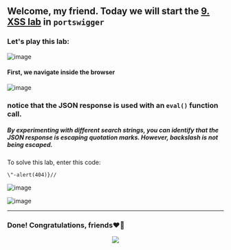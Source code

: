 ## Welcome, my friend. Today we will start the [9. XSS lab](https://portswigger.net/web-security/cross-site-scripting/dom-based/lab-dom-xss-reflected) in ```portswigger```
### Let's play this lab:

![image](https://github.com/user-attachments/assets/2df392f1-2c42-48ad-82f6-a2c0ce620dc3)

#### First, we navigate inside the browser

![image](https://github.com/user-attachments/assets/db27f481-c65a-4556-bb31-c042d25e80a7)

### notice that the JSON response is used with an ```eval()``` function call.
##### By experimenting with different search strings, you can identify that the JSON response is escaping quotation marks. However, backslash is not being escaped.

To solve this lab, enter this code:

```
\"-alert(404)}//
```

![image](https://github.com/user-attachments/assets/aef89766-5f80-45c5-ae75-13e7d20b9634)

![image](https://github.com/user-attachments/assets/65c2b1c4-3279-4b4c-b6c5-86d7dcddedc8)





-------

### Done! Congratulations, friends❤️‍🔥


<p align="center">
<img src="https://github.com/user-attachments/assets/d32049e2-28d9-4c43-ac86-dfcedda26967" >
</p>





